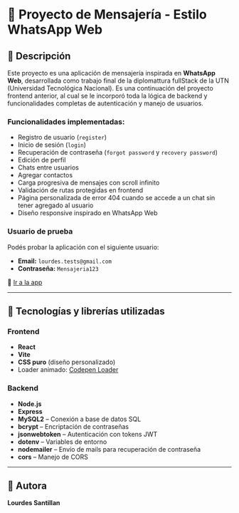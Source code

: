 # 📱 Proyecto de Mensajería - Estilo WhatsApp Web

## 📌 Descripción

Este proyecto es una aplicación de mensajería inspirada en **WhatsApp Web**, desarrollada como trabajo final de la diplomattura fullStack de la UTN (Universidad Tecnológica Nacional). Es una continuación del proyecto frontend anterior, al cual se le incorporó toda la lógica de backend y funcionalidades completas de autenticación y manejo de usuarios.

### Funcionalidades implementadas:
- Registro de usuario (`register`)
- Inicio de sesión (`login`)
- Recuperación de contraseña (`forgot password` y `recovery password`)
- Edición de perfil
- Chats entre usuarios
- Agregar contactos
- Carga progresiva de mensajes con scroll infinito
- Validación de rutas protegidas en frontend
- Página personalizada de error 404 cuando se accede a un chat sin tener agregado al usuario
- Diseño responsive inspirado en WhatsApp Web

### Usuario de prueba
Podés probar la aplicación con el siguiente usuario:

- **Email:** `lourdes.tests@gmail.com`  
- **Contraseña:** `Mensajeria123`

🔗 [Ir a la app](https://proyecto-final-utn-frontend.vercel.app/login)

---

## 🧩 Tecnologías y librerías utilizadas

### Frontend
- **React**
- **Vite**
- **CSS puro** (diseño personalizado)
- Loader animado: [Codepen Loader](https://codepen.io/aryabardhan/pen/qBwVgRV)

### Backend
- **Node.js**
- **Express**
- **MySQL2** – Conexión a base de datos SQL
- **bcrypt** – Encriptación de contraseñas
- **jsonwebtoken** – Autenticación con tokens JWT
- **dotenv** – Variables de entorno
- **nodemailer** – Envío de mails para recuperación de contraseña
- **cors** – Manejo de CORS

---

## 🌸 Autora
**Lourdes Santillan**
